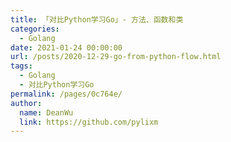 ```yaml
---
title: 「对比Python学习Go」- 方法、函数和类
categories: 
  - Golang
date: 2021-01-24 00:00:00
url: /posts/2020-12-29-go-from-python-flow.html
tags: 
  - Golang
  - 对比Python学习Go
permalink: /pages/0c764e/
author: 
  name: DeanWu
  link: https://github.com/pylixm
---
```

